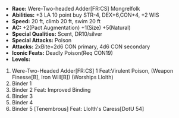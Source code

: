 - **Race:** Were-Two-headed Adder[FR:CS] Mongrelfolk
- **Abilities:** +3 LA 10 point buy STR-4, DEX+6,CON+4, +2 WIS
- **Speed:** 20 ft, climb 20 ft, swim 20 ft
- **AC:** +2(Pact Augmentation) +1(Size) +5(Natural)
- **Special Qualities:** Scent, DR10/silver
- **Special Attacks:** Poison
- **Attacks:** 2xBite=2d6 CON primary, 4d6 CON secondary 
- **Iconic Feats:** Deadly Poison(Req CON19)
- **Levels:**
 1. Were-Two-Headed Adder[FR:CS] 1 Feat:Virulent Poison, (Weapon Finesse[B], Iron Will[B]) (Worships Llolth)
 2. Binder 1
 3. Binder 2 Feat: Improved Binding
 4. Binder 3
 5. Binder 4
 6. Binder 5 [Tenembrous] Feat: Llolth's Caress[DotU 54] 

